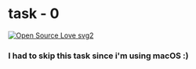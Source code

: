 # task - 0 #

[![Open Source Love svg2](https://badges.frapsoft.com/os/v2/open-source.svg?v=103)](https://github.com/ellerbrock/open-source-badges/)

### I had to skip this task since i'm using macOS :) ###

